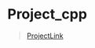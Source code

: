 # Project_cpp
> <a href="https://silvia-sifath.github.io/Project_cpp/17CSE001_ScientificCalculator/main.cpp">ProjectLink</a>
